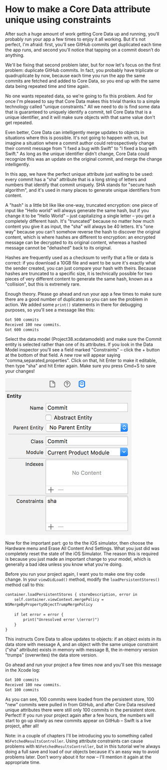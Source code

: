 # How to make a Core Data attribute unique using constraints

After such a huge amount of work getting Core Data up and running, you'll probably run your app a few times to enjoy it all working. But it's not perfect, I'm afraid: first, you'll see GitHub commits get duplicated each time the app runs, and second you'll notice that tapping on a commit doesn’t do anything.

We'll be fixing that second problem later, but for now let's focus on the first problem: duplicate GitHub commits. In fact, you probably have triplicate or quadruplicate by now, because each time you run the app the same commits are fetched and added to Core Data, so you end up with the same data being repeated time and time again.

No one wants repeated data, so we're going to fix this problem. And for once I'm pleased to say that Core Data makes this trivial thanks to a simple technology called "unique constraints." All we need to do is find some data that is guaranteed to uniquely identify a commit, tell Core Data that is a unique identifier, and it will make sure objects with that same value don't get repeated.

Even better, Core Data can intelligently merge updates to objects in situations where this is possible. It's not going to happen with us, but imagine a situation where a commit author could retrospectively change their commit message from "I fxed a bug with Swift" to "I fixed a bug with Swift." As long as the unique identifier didn't change, Core Data could recognize this was an update on the original commit, and merge the change intelligently.

In this app, we have the perfect unique attribute just waiting to be used: every commit has a "sha" attribute that is a long string of letters and numbers that identify that commit uniquely. SHA stands for "secure hash algorithm", and it's used in many places to generate unique identifiers from content.

A "hash" is a little bit like like one-way, truncated encryption: one piece of input like "Hello world" will always generate the same hash, but if you change it to be "Hello World" – just capitalizing a single letter – you get a completely different hash. It's "truncated" because no matter how much content you give it as input, the "sha" will always be 40 letters. It's "one way" because you can't somehow reverse the hash to discover the original content, which is where hashes are different to encryption: an encrypted message can be decrypted to its original content, whereas a hashed message cannot be "dehashed" back to its original.

Hashes are frequently used as a checksum to verify that a file or data is correct: if you download a 10GB file and want to be sure it's exactly what the sender created, you can just compare your hash with theirs. Because hashes are truncated to a specific size, it is technically possible for two pieces of very different content to generate the same hash, known as a "collision", but this is extremely rare.

Enough theory. Please go ahead and run your app a few times to make sure there are a good number of duplicates so you can see the problem in action. We added some `print()` statements in there for debugging purposes, so you'll see a message like this:

    Got 500 commits
    Received 100 new commits.
    Got 600 commits

Select the data model (Project38.xcdatamodeld) and make sure the Commit entity is selected rather than one of its attributes. If you look in the Data Model inspector you'll see a field marked "Constraints" – click the + button at the bottom of that field. A new row will appear saying "comma,separated,properties". Click on that, hit Enter to make it editable, then type "sha" and hit Enter again. Make sure you press Cmd+S to save your changes!

![Just adding the word 'sha' to the list of constraints is enough to tell Core Data we need it to be unique.](38-8.png)

Now for the important part: go to the the iOS simulator, then choose the Hardware menu and Erase All Content And Settings. 
What you just did was completely reset the state of the iOS Simulator. The reason this is required is because you just made an important change to your model, which is generally a bad idea unless you know what you're doing.

Before you run your project again, I want you to make one tiny code change. In your `viewDidLoad()` method, modify the `loadPersistentStores()` method call to this:

    container.loadPersistentStores { storeDescription, error in
        self.container.viewContext.mergePolicy = NSMergeByPropertyObjectTrumpMergePolicy

        if let error = error {
            print("Unresolved error \(error)")
        }
    }

This instructs Core Data to allow updates to objects: if an object exists in its data store with message A, and an object with the same unique constraint ("sha" attribute) exists in memory with message B, the in-memory version "trumps" (overwrites) the data store version.

Go ahead and run your project a few times now and you'll see this message in the Xcode log:

    Got 100 commits
    Received 100 new commits.
    Got 100 commits

As you can see, 100 commits were loaded from the persistent store, 100 "new" commits were pulled in from GitHub, and after Core Data resolved unique attributes there were still only 100 commits in the persistent store. Perfect! If you run your project again after a few hours, the numbers will start to go up slowly as new commits appear on GitHub – Swift is a live project, after all!

Note: in a couple of chapters I'll be introducing you to something called `NSFetchedResultsController`. Using attribute constraints can cause problems with `NSFetchedResultsController`, but in this tutorial we're always doing a full save and load of our objects because it's an easy way to avoid problems later. Don't worry about it for now – I'll mention it again at the appropriate time.
